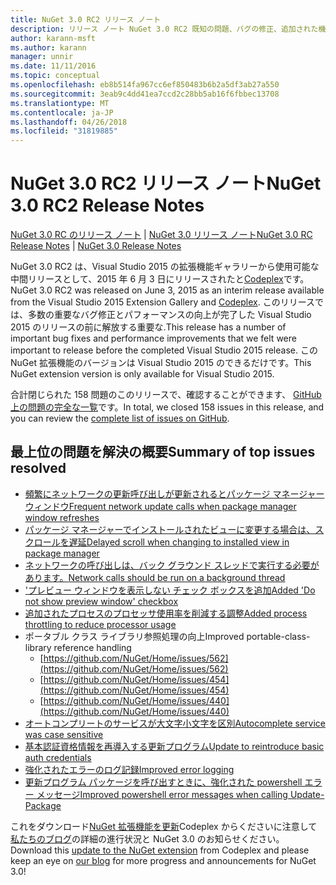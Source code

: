 ```yaml
---
title: NuGet 3.0 RC2 リリース ノート
description: リリース ノート NuGet 3.0 RC2 既知の問題、バグの修正、追加された機能は、Dcr などです。
author: karann-msft
ms.author: karann
manager: unnir
ms.date: 11/11/2016
ms.topic: conceptual
ms.openlocfilehash: eb8b514fa967cc6ef850483b6b2a5df3ab27a550
ms.sourcegitcommit: 3eab9c4dd41ea7ccd2c28bb5ab16f6fbbec13708
ms.translationtype: MT
ms.contentlocale: ja-JP
ms.lasthandoff: 04/26/2018
ms.locfileid: "31819885"
---
```

# <a name="nuget-30-rc2-release-notes"></a><span data-ttu-id="11334-103">NuGet 3.0 RC2 リリース ノート</span><span class="sxs-lookup"><span data-stu-id="11334-103">NuGet 3.0 RC2 Release Notes</span></span>

<span data-ttu-id="11334-104">[NuGet 3.0 RC のリリース ノート](../release-notes/nuget-3.0-RC.md) | [NuGet 3.0 リリース ノート](../release-notes/nuget-3.0.0.md)</span><span class="sxs-lookup"><span data-stu-id="11334-104">[NuGet 3.0 RC Release Notes](../release-notes/nuget-3.0-RC.md) | [NuGet 3.0 Release Notes](../release-notes/nuget-3.0.0.md)</span></span>

<span data-ttu-id="11334-105">NuGet 3.0 RC2 は、Visual Studio 2015 の拡張機能ギャラリーから使用可能な中間リリースとして、2015 年 6 月 3 日にリリースされたと[Codeplex](https://nuget.codeplex.com/releases/view/615507)です。</span><span class="sxs-lookup"><span data-stu-id="11334-105">NuGet 3.0 RC2 was released on June 3, 2015 as an interim release available from the Visual Studio 2015 Extension Gallery and [Codeplex](https://nuget.codeplex.com/releases/view/615507).</span></span> <span data-ttu-id="11334-106">このリリースでは、多数の重要なバグ修正とパフォーマンスの向上が完了した Visual Studio 2015 のリリースの前に解放する重要な.</span><span class="sxs-lookup"><span data-stu-id="11334-106">This release has a number of important bug fixes and performance improvements that we felt were important to release before the completed Visual Studio 2015 release.</span></span> <span data-ttu-id="11334-107">この NuGet 拡張機能のバージョンは Visual Studio 2015 のできるだけです。</span><span class="sxs-lookup"><span data-stu-id="11334-107">This NuGet extension version is only available for Visual Studio 2015.</span></span>

<span data-ttu-id="11334-108">合計閉じられた 158 問題のこのリリースで、確認することができます、 [GitHub 上の問題の完全な一覧](https://github.com/NuGet/Home/issues?utf8=%E2%9C%93&q=is%3Aclosed+milestone%3A3.0.0-RTM+sort%3Aupdated-asc+updated%3A%3C%3D2015-06-01)です。</span><span class="sxs-lookup"><span data-stu-id="11334-108">In total, we closed 158 issues in this release, and you can review the [complete list of issues on GitHub](https://github.com/NuGet/Home/issues?utf8=%E2%9C%93&q=is%3Aclosed+milestone%3A3.0.0-RTM+sort%3Aupdated-asc+updated%3A%3C%3D2015-06-01).</span></span>

## <a name="summary-of-top-issues-resolved"></a><span data-ttu-id="11334-109">最上位の問題を解決の概要</span><span class="sxs-lookup"><span data-stu-id="11334-109">Summary of top issues resolved</span></span>

* [<span data-ttu-id="11334-110">頻繁にネットワークの更新呼び出しが更新されるとパッケージ マネージャー ウィンドウ</span><span class="sxs-lookup"><span data-stu-id="11334-110">Frequent network update calls when package manager window refreshes</span></span>](https://github.com/NuGet/Home/issues/515)
* [<span data-ttu-id="11334-111">パッケージ マネージャーでインストールされたビューに変更する場合は、スクロールを遅延</span><span class="sxs-lookup"><span data-stu-id="11334-111">Delayed scroll when changing to installed view in package manager</span></span>](https://github.com/NuGet/Home/issues/519)
* [<span data-ttu-id="11334-112">ネットワークの呼び出しは、バック グラウンド スレッドで実行する必要があります。</span><span class="sxs-lookup"><span data-stu-id="11334-112">Network calls should be run on a background thread</span></span>](https://github.com/NuGet/Home/issues/516)
* [<span data-ttu-id="11334-113">'プレビュー ウィンドウを表示しない チェック ボックスを追加</span><span class="sxs-lookup"><span data-stu-id="11334-113">Added 'Do not show preview window' checkbox</span></span>](https://github.com/NuGet/Home/issues/566)
* [<span data-ttu-id="11334-114">追加されたプロセスのプロセッサ使用率を削減する調整</span><span class="sxs-lookup"><span data-stu-id="11334-114">Added process throttling to reduce processor usage</span></span>](https://github.com/NuGet/Home/issues/356)
* <span data-ttu-id="11334-115">ポータブル クラス ライブラリ参照処理の向上</span><span class="sxs-lookup"><span data-stu-id="11334-115">Improved portable-class-library reference handling</span></span>
    * [https://github.com/NuGet/Home/issues/562](https://github.com/NuGet/Home/issues/562)
    * [https://github.com/NuGet/Home/issues/454](https://github.com/NuGet/Home/issues/454)
    * [https://github.com/NuGet/Home/issues/440](https://github.com/NuGet/Home/issues/440)
* [<span data-ttu-id="11334-116">オートコンプリートのサービスが大文字小文字を区別</span><span class="sxs-lookup"><span data-stu-id="11334-116">Autocomplete service was case sensitive</span></span>](https://github.com/NuGet/Home/issues/198)
* [<span data-ttu-id="11334-117">基本認証資格情報を再導入する更新プログラム</span><span class="sxs-lookup"><span data-stu-id="11334-117">Update to reintroduce basic auth credentials</span></span>](https://github.com/NuGet/Home/issues/456)
* [<span data-ttu-id="11334-118">強化されたエラーのログ記録</span><span class="sxs-lookup"><span data-stu-id="11334-118">Improved error logging</span></span>](https://github.com/NuGet/Home/issues/407)
* [<span data-ttu-id="11334-119">更新プログラム パッケージを呼び出すときに、強化された powershell エラー メッセージ</span><span class="sxs-lookup"><span data-stu-id="11334-119">Improved powershell error messages when calling Update-Package</span></span>](https://github.com/NuGet/Home/issues/5)

<span data-ttu-id="11334-120">これをダウンロード[NuGet 拡張機能を更新](https://nuget.codeplex.com/releases/view/615507)Codeplex からくださいに注意して[私たちのブログ](http://blog.nuget.org)の詳細の進行状況と NuGet 3.0 のお知らせください。</span><span class="sxs-lookup"><span data-stu-id="11334-120">Download this [update to the NuGet extension](https://nuget.codeplex.com/releases/view/615507) from Codeplex and please keep an eye on [our blog](http://blog.nuget.org) for more progress and announcements for NuGet 3.0!</span></span>